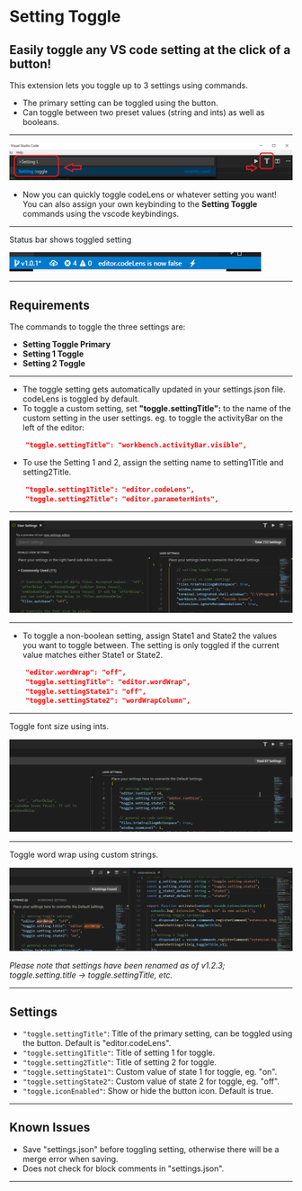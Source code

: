 # Setting Toggle

## Easily toggle any VS code setting at the **click of a button**!

This extension lets you toggle up to 3 settings using commands.
- The primary setting can be toggled using the button.
- Can toggle between two preset values (string and ints) as well as booleans.

---
<img src="https://raw.githubusercontent.com/Ho-Wan/vscode-setting-toggle/master/images/setting-toggle-img1.png" alt="setting-toggle-image1"/>

- Now you can quickly toggle codeLens or whatever setting you want! You can also assign your own keybinding to the **Setting Toggle** commands using the vscode keybindings.

---
Status bar shows toggled setting

<img src="https://raw.githubusercontent.com/Ho-Wan/vscode-setting-toggle/master/images/setting-toggle-status.gif" alt="setting-toggle-status.gif"/>

---
## Requirements


The commands to toggle the three settings are:
- **Setting Toggle Primary**
- **Setting 1 Toggle**
- **Setting 2 Toggle**
---
- The toggle setting gets automatically updated in your settings.json file. codeLens is toggled by default.
- To toggle a custom setting, set **"toggle.settingTitle":** to the name of the custom setting in the user settings.
eg. to toggle the activityBar on the left of the editor:
``` JSON
    "toggle.settingTitle": "workbench.activityBar.visible",
```
- To use the Setting 1 and 2, assign the setting name to setting1Title and setting2Title.
``` JSON
    "toggle.setting1Title": "editor.codeLens",
    "toggle.setting2Title": "editor.parameterHints",
```
---
<img src="https://raw.githubusercontent.com/Ho-Wan/vscode-setting-toggle/master/images/setting-toggle.gif" alt="setting-toggle-demo.gif">

---
- To toggle a non-boolean setting, assign State1 and State2 the values you want to toggle between. The setting is only toggled if the current value matches either State1 or State2.
``` JSON
    "editor.wordWrap": "off",
    "toggle.settingTitle": "editor.wordWrap",
    "toggle.settingState1": "off",
    "toggle.settingState2": "wordWrapColumn",
```
---
Toggle font size using ints.

<img src="https://raw.githubusercontent.com/Ho-Wan/vscode-setting-toggle/master/images/setting-toggle-states1.1.2a.gif" alt="setting-toggle-demo-states_ints.gif">

---
Toggle word wrap using custom strings.

<img src="https://raw.githubusercontent.com/Ho-Wan/vscode-setting-toggle/master/images/setting-toggle-states1.1.2b.gif" alt="setting-toggle-demo-states_strings.gif">

_Please note that settings have been renamed as of v1.2.3; toggle.setting.title -> toggle.settingTitle, etc._

---
## Settings

- `"toggle.settingTitle"`: Title of the primary setting, can be toggled using the button. Default is "editor.codeLens".
- `"toggle.setting1Title"`: Title of setting 1 for toggle.
- `"toggle.setting2Title"`: Title of setting 2 for toggle.
- `"toggle.settingState1"`: Custom value of state 1 for toggle, eg. "on".
- `"toggle.settingState2"`: Custom value of state 2 for toggle, eg. "off".
- `"toggle.iconEnabled"`: Show or hide the button icon. Default is true.

---
## Known Issues

- Save "settings.json" before toggling setting, otherwise there will be a merge error when saving.
- Does not check for block comments in "settings.json".

---
